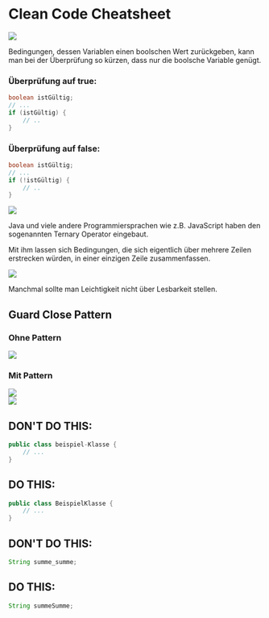 # Clean Code Cheatsheet

<img src="./img/boolean_meme.jpg" />

Bedingungen, dessen Variablen einen boolschen Wert zurückgeben, kann man bei der Überprüfung so kürzen, dass nur die boolsche Variable genügt.

### Überprüfung auf true: 
```java
boolean istGültig;
// ...
if (istGültig) {
    // ..
}
```

### Überprüfung auf false: 
```java
boolean istGültig;
// ...
if (!istGültig) {
    // ..
}
```

<img src="./img/ternary_operator.png" />

Java und viele andere Programmiersprachen wie z.B. JavaScript haben den sogenannten Ternary Operator eingebaut.

Mit ihm lassen sich Bedingungen, die sich eigentlich über mehrere Zeilen erstrecken würden, in einer einzigen Zeile zusammenfassen.

<img src="./img/nested_if.webp" />

Manchmal sollte man Leichtigkeit nicht über Lesbarkeit stellen.

## Guard Close Pattern

### Ohne Pattern
<img src="./img/nested.png" />

### Mit Pattern
<img src="./img/clean.png" />

<br />
<img src="./img/consistent_variable_naming.png" />

## DON'T DO THIS:
```java
public class beispiel-Klasse {
    // ...
}
```
## DO THIS:
```java
public class BeispielKlasse {
    // ...
}
```

## DON'T DO THIS:
```java
String summe_summe;
```
## DO THIS:
```java
String summeSumme;
```

